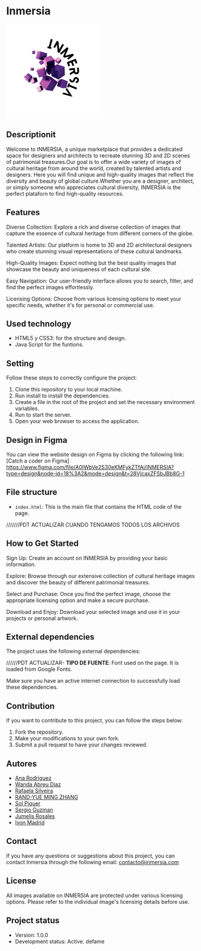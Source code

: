 # Inmersia 

![Inmersia logo](https://github.com/Team-8-F5/Inmersia/blob/feature2/images/LOGO.png)
## Descriptionit 

Welcome to INMERSIA, a unique marketplace that provides a dedicated space for designers and architects to recreate stunning 3D and 2D scenes of patrimonial treasures.Our goal is to offer a wide variety of images of cultural heritage from around the world, created by talented artists and designers. Here you will find unique and high-quality images that reflect the diversity and beauty of global culture.Whether you are a designer, architect, or simply someone who appreciates cultural diversity, INMERSIA is the perfect plataforn to find high-quality resources.

## Features

Diverse Collection: Explore a rich and diverse collection of images that capture the essence of cultural heritage from different corners of the globe.

Talented Artists: Our platform is home to 3D and 2D     architectural designers who create stunning visual representations of these cultural landmarks.

High-Quality Images: Expect nothing but the best quality images that showcase the beauty and uniqueness of each cultural site.

Easy Navigation: Our user-friendly interface allows you to search, filter, and find the perfect images effortlessly.

Licensing Options: Choose from various licensing options to meet your specific needs, whether it's for personal or commercial use.

## Used technology

- HTML5 y CSS3: for the structure and design.
- Java Script for the funtions.
## Setting

Follow these steps to correctly configure the project:

1. Clone this repository to your local machine.
2. Run install to install the dependencies.
3. Create a file in the root of the project and set the necessary environment variables.
4. Run to start the server.
5. Open your web browser to access the application.

## Design in Figma

You can view the website design on Figma by clicking the following link: [Catch a coder on Figma] https://www.figma.com/file/A0IWbVe2S30eKMFykZTfAi/INMERSIA?type=design&node-id=18%3A2&mode=design&t=28VjcaxZFSbJBb8G-1
## File structure

- `index.html`: This is the main file that contains the HTML code of the page.

///////PDT ACTUALIZAR CUANDO TENGAMOS TODOS LOS ARCHIVOS
## How to Get Started
Sign Up: Create an account on INMERSIA by providing your basic information.

Explore: Browse through our extensive collection of cultural heritage images and discover the beauty of different patrimonial treasures.

Select and Purchase: Once you find the perfect image, choose the appropriate licensing option and make a secure purchase.

Download and Enjoy: Download your selected image and use it in your projects or personal artwork.

## External dependencies

The project uses the following external dependencies:

//////PDT ACTUALIZAR- **TIPO DE FUENTE**: Font used on the page. It is loaded from Google Fonts.

Make sure you have an active internet connection to successfully load these dependencies.

## Contribution

If you want to contribute to this project, you can follow the steps below:

1. Fork the repository.
2. Make your modifications to your own fork.
3. Submit a pull request to have your changes reviewed.

## Autores
- [Ana Rodriguez](https://github.com/kayyra)
- [Wanda Abreu Diaz](https://github.com/Wannda-Abreu)
- [Rafaela Silveira](https://github.com/todaunabossa)
- [RAND-YUE MING ZHANG](https://github.com/MoonBrillante)
- [Sol Piquer](https://github.com/Solpiq)
- [Sergio Guzman](https://github.com/Sergio-Guzman)
- [Jumelis Rosales](https://github.com/jumeli)
- [Ivon Madrid](https://www.linkedin.com/in/ivon-madrid/)


## Contact

If you have any questions or suggestions about this project, you can contact Inmersia through the following email: contacto@inmersia.com

## License

All images available on INMERSIA are protected under various licensing options. Please refer to the individual image's licensing details before use.
## Project status

- Version: 1.0.0
- Development status: Active. defame
